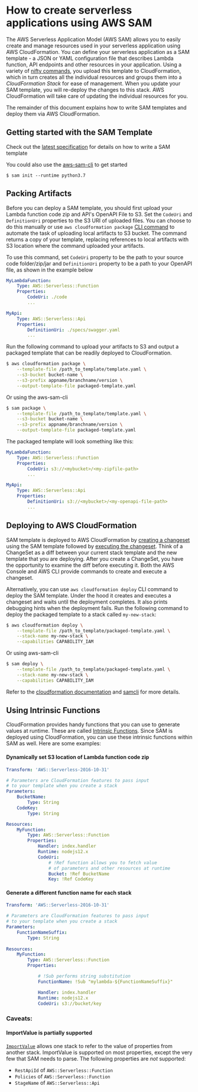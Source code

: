 # How to create serverless applications using AWS SAM
The AWS Serverless Application Model (AWS SAM) allows you to easily create and 
manage resources used in your serverless application using AWS CloudFormation. 
You can define your serverless application as a SAM template - a JSON or YAML 
configuration file that describes Lambda function, API endpoints and
other resources in your application. Using a variety of [nifty commands](https://github.com/awslabs/aws-sam-cli#usage), you upload this 
template to CloudFormation, which in turn creates all the individual resources and
groups them into a *CloudFormation Stack* for ease of management. 
When you update your SAM template, you will re-deploy the changes to 
this stack. AWS CloudFormation will take care of updating the individual
resources for you.


The remainder of this document explains how to write SAM templates and 
deploy them via AWS CloudFormation. 

## Getting started with the SAM Template
Check out the [latest specification](versions/2016-10-31.md) for details on how to write a SAM template


You could also use the [aws-sam-cli](https://github.com/awslabs/aws-sam-cli) to get started 

```shell
$ sam init --runtime python3.7
```
## Packing Artifacts
Before you can deploy a SAM template, you should first upload your Lambda 
function code zip and API's OpenAPI File to S3. Set the `CodeUri` and 
`DefinitionUri` properties to the S3 URI of uploaded files. You
can choose to do this manually or use `aws cloudformation package` [CLI command](http://docs.aws.amazon.com/cli/latest/reference/cloudformation/package.html) to automate the task of uploading local artifacts to S3 bucket. The command returns a copy of your template, replacing references to local artifacts with S3 location where the command uploaded your artifacts. 

To use this command, set `CodeUri` property to be the path to your 
source code folder/zip/jar and `DefinitionUri` property to be a path to 
your OpenAPI file, as shown in the example below 

```YAML
MyLambdaFunction:
    Type: AWS::Serverless::Function
    Properties:
        CodeUri: ./code
        ...

MyApi:
    Type: AWS::Serverless::Api
    Properties:
        DefinitionUri: ./specs/swagger.yaml
        ...
```

Run the following command to upload your artifacts to S3 and output a 
packaged template that can be readily deployed to CloudFormation.
```bash
$ aws cloudformation package \
    --template-file /path_to_template/template.yaml \
    --s3-bucket bucket-name \
    --s3-prefix appname/branchname/version \
    --output-template-file packaged-template.yaml
```

Or using the aws-sam-cli

```bash
$ sam package \
    --template-file /path_to_template/template.yaml \
    --s3-bucket bucket-name \
    --s3-prefix appname/branchname/version \
    --output-template-file packaged-template.yaml
```



The packaged template will look something like this:
```YAML
MyLambdaFunction:
    Type: AWS::Serverless::Function
    Properties:
        CodeUri: s3://<mybucket>/<my-zipfile-path>
        ...

MyApi:
    Type: AWS::Serverless::Api
    Properties:
        DefinitionUri: s3://<mybucket>/<my-openapi-file-path>
        ...
```


## Deploying to AWS CloudFormation
SAM template is deployed to AWS CloudFormation by [creating a changeset](http://docs.aws.amazon.com/AWSCloudFormation/latest/UserGuide/using-cfn-updating-stacks-changesets-create.html)
using the SAM template followed by [executing the changeset](http://docs.aws.amazon.com/AWSCloudFormation/latest/UserGuide/using-cfn-updating-stacks-changesets-execute.html). 
Think of a ChangeSet as a diff between your current stack template and the new template that you are deploying. After you create a ChangeSet, you have the opportunity to examine the diff before executing it. Both the AWS Console and AWS CLI provide commands to create and execute a changeset. 

Alternatively, you can use `aws cloudformation deploy` CLI command to deploy the SAM template. Under the hood it creates and executes a changeset and waits until the deployment completes. It also prints debugging hints when the deployment fails. Run the following command to deploy the packaged template to a stack called `my-new-stack`:

```bash
$ aws cloudformation deploy \
    --template-file /path_to_template/packaged-template.yaml \
    --stack-name my-new-stack \
    --capabilities CAPABILITY_IAM
```

Or using aws-sam-cli 

```bash
$ sam deploy \
    --template-file /path_to_template/packaged-template.yaml \
    --stack-name my-new-stack \
    --capabilities CAPABILITY_IAM
```

Refer to the [cloudformation documentation](http://docs.aws.amazon.com/cli/latest/reference/cloudformation/deploy/index.html) and [samcli](https://github.com/awslabs/aws-sam-cli) for more details.

## Using Intrinsic Functions
CloudFormation provides handy functions that you can use to generate values at runtime. These are called [Intrinsic Functions](http://docs.aws.amazon.com/AWSCloudFormation/latest/UserGuide/intrinsic-function-reference.html). Since SAM is deployed using CloudFormation, you can use these intrinsic functions within SAM as well. Here are some examples:

#### Dynamically set S3 location of Lambda function code zip
```YAML
Transform: 'AWS::Serverless-2016-10-31'

# Parameters are CloudFormation features to pass input
# to your template when you create a stack
Parameters:
    BucketName:
        Type: String
    CodeKey:
        Type: String

Resources:
    MyFunction:
        Type: AWS::Serverless::Function
        Properties:
            Handler: index.handler
            Runtime: nodejs12.x
            CodeUri:
                # !Ref function allows you to fetch value 
                # of parameters and other resources at runtime
                Bucket: !Ref BucketName
                Key: !Ref CodeKey
```

#### Generate a different function name for each stack

```YAML
Transform: 'AWS::Serverless-2016-10-31'

# Parameters are CloudFormation features to pass input
# to your template when you create a stack
Parameters:
    FunctionNameSuffix:
        Type: String
    
Resources:
    MyFunction:
        Type: AWS::Serverless::Function
        Properties:

            # !Sub performs string substitution
            FunctionName: !Sub "mylambda-${FunctionNameSuffix}"

            Handler: index.handler
            Runtime: nodejs12.x
            CodeUri: s3://bucket/key
```

### Caveats:
#### ImportValue is partially supported
[`ImportValue`](http://docs.aws.amazon.com/AWSCloudFormation/latest/UserGuide/intrinsic-function-reference-importvalue.html) allows one stack to refer to the value of properties from another stack. ImportValue is supported on most properties, except the very few that SAM needs to parse. The following properties are *not* supported:

- `RestApiId` of `AWS::Serverless::Function`
- `Policies` of `AWS::Serverless::Function`
- `StageName` of `AWS::Serverless::Api`









